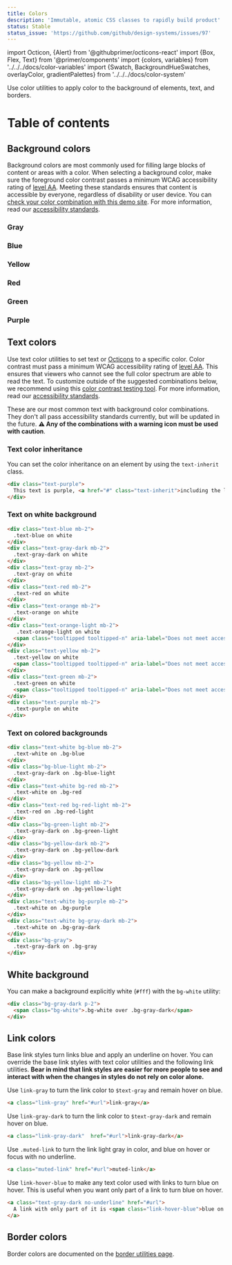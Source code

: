 ```yaml
---
title: Colors
description: 'Immutable, atomic CSS classes to rapidly build product'
status: Stable
status_issue: 'https://github.com/github/design-systems/issues/97'
---
```


import Octicon, {Alert} from '@githubprimer/octicons-react'
import {Box, Flex, Text} from '@primer/components'
import {colors, variables} from '../../../docs/color-variables'
import {Swatch, BackgroundHueSwatches, overlayColor, gradientPalettes} from '../../../docs/color-system'


Use color utilities to apply color to the background of elements, text, and borders.


# Table of contents


## Background colors

Background colors are most commonly used for filling large blocks of content or areas with a color. When selecting a background color, make sure the foreground color contrast passes a minimum WCAG accessibility rating of [level AA](https://www.w3.org/TR/UNDERSTANDING-WCAG20/visual-audio-contrast-contrast.html). Meeting these standards ensures that content is accessible by everyone, regardless of disability or user device. You can [check your color combination with this demo site](http://jxnblk.com/colorable/demos/text/). For more information, read our [accessibility standards](../principles/accessibility).


### Gray
<BackgroundHueSwatches hue="gray" />

### Blue
<BackgroundHueSwatches hue="blue" />

### Yellow
<BackgroundHueSwatches hue="yellow" />

### Red
<BackgroundHueSwatches hue="red" />

### Green
<BackgroundHueSwatches hue="green" />

### Purple
<BackgroundHueSwatches hue="purple" />


## Text colors

Use text color utilities to set text or [Octicons](https://octicons.github.com) to a specific color. Color contrast must pass a minimum WCAG accessibility rating of [level AA](https://www.w3.org/TR/UNDERSTANDING-WCAG20/visual-audio-contrast-contrast.html). This ensures that viewers who cannot see the full color spectrum are able to read the text. To customize outside of the suggested combinations below, we recommend using this [color contrast testing tool](http://jxnblk.com/colorable/demos/text/). For more information, read our [accessibility standards](../principles/accessibility).

These are our most common text with background color combinations. They don't all pass accessibility standards currently, but will be updated in the future. **⚠️ Any of the combinations with a warning icon must be used with caution**.

### Text color inheritance

You can set the color inheritance on an element by using the `text-inherit` class.

```html
<div class="text-purple">
  This text is purple, <a href="#" class="text-inherit">including the link</a>
</div>
```

### Text on white background

```html
<div class="text-blue mb-2">
  .text-blue on white
</div>
<div class="text-gray-dark mb-2">
  .text-gray-dark on white
</div>
<div class="text-gray mb-2">
  .text-gray on white
</div>
<div class="text-red mb-2">
  .text-red on white
</div>
<div class="text-orange mb-2">
  .text-orange on white
</div>
<div class="text-orange-light mb-2">
   .text-orange-light on white
  <span class="tooltipped tooltipped-n" aria-label="Does not meet accessibility standards">⚠️</span>
</div>
<div class="text-yellow mb-2">
  .text-yellow on white
  <span class="tooltipped tooltipped-n" aria-label="Does not meet accessibility standards">⚠️</span>
</div>
<div class="text-green mb-2">
  .text-green on white
  <span class="tooltipped tooltipped-n" aria-label="Does not meet accessibility standards">⚠️</span>
</div>
<div class="text-purple mb-2">
  .text-purple on white
</div>
```


### Text on colored backgrounds

```html
<div class="text-white bg-blue mb-2">
  .text-white on .bg-blue
</div>
<div class="bg-blue-light mb-2">
  .text-gray-dark on .bg-blue-light
</div>
<div class="text-white bg-red mb-2">
  .text-white on .bg-red
</div>
<div class="text-red bg-red-light mb-2">
  .text-red on .bg-red-light
</div>
<div class="bg-green-light mb-2">
  .text-gray-dark on .bg-green-light
</div>
<div class="bg-yellow-dark mb-2">
  .text-gray-dark on .bg-yellow-dark
</div>
<div class="bg-yellow mb-2">
  .text-gray-dark on .bg-yellow
</div>
<div class="bg-yellow-light mb-2">
  .text-gray-dark on .bg-yellow-light
</div>
<div class="text-white bg-purple mb-2">
  .text-white on .bg-purple
</div>
<div class="text-white bg-gray-dark mb-2">
  .text-white on .bg-gray-dark
</div>
<div class="bg-gray">
  .text-gray-dark on .bg-gray
</div>
```

## White background

You can make a background explicitly white (`#fff`) with the `bg-white` utility:

```html
<div class="bg-gray-dark p-2">
  <span class="bg-white">.bg-white over .bg-gray-dark</span>
</div>
```

## Link colors

Base link styles turn links blue and apply an underline on hover. You can override the base link styles with text color utilities and the following link utilities. **Bear in mind that link styles are easier for more people to see and interact with when the changes in styles do not rely on color alone.**

Use `link-gray` to turn the link color to `$text-gray` and remain hover on blue.

```html
<a class="link-gray" href="#url">link-gray</a>
```

Use `link-gray-dark` to turn the link color to `$text-gray-dark` and remain hover on blue.

```html
<a class="link-gray-dark"  href="#url">link-gray-dark</a>
```

Use `.muted-link` to turn the link light gray in color, and blue on hover or focus with no underline.

```html
<a class="muted-link" href="#url">muted-link</a>
```

Use `link-hover-blue` to make any text color used with links to turn blue on hover. This is useful when you want only part of a link to turn blue on hover.

```html
<a class="text-gray-dark no-underline" href="#url">
  A link with only part of it is <span class="link-hover-blue">blue on hover</span>.
</a>
```

## Border colors

Border colors are documented on the [border utilities page](../utilities/borders#border-width-style-and-color-utilities).

